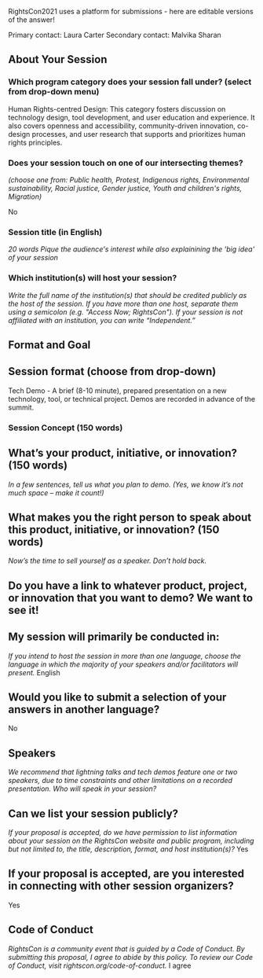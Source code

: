 RightsCon2021 uses a platform for submissions - here are editable versions of the answer!

Primary contact: Laura Carter
Secondary contact: Malvika Sharan

## About Your Session

### Which program category does your session fall under? (select from drop-down menu)

Human Rights-centred Design: 
This category fosters discussion on technology design, tool development, and user education and experience. 
It also covers openness and accessibility, community-driven innovation, co-design processes, and user research that supports and prioritizes human rights principles. 

### Does your session touch on one of our intersecting themes? 
_(choose one from: Public health,
Protest,
Indigenous rights,
Environmental sustainability,
Racial justice,
Gender justice,
Youth and children's rights,
Migration)_

No

### Session title (in English)
_20 words_ 
_Pique the audience's interest while also explainining the 'big idea' of your session_



### Which institution(s) will host your session?
_Write the full name of the institution(s) that should be credited publicly as the host of the session._
_If you have more than one host, separate them using a semicolon (e.g. "Access Now; RightsCon"). If your session is not affiliated with an institution, you can write “Independent.”_

## Format and Goal

## Session format (choose from drop-down)
Tech Demo - A brief (8-10 minute), prepared presentation on a new technology, tool, or technical project. Demos are recorded in advance of the summit.

### Session Concept (150 words)
## What’s your product, initiative, or innovation?  (150 words)
_In a few sentences, tell us what you plan to demo. (Yes, we know it’s not much space – make it count!)_

## What makes you the right person to speak about this product, initiative, or innovation? (150 words)
_Now’s the time to sell yourself as a speaker. Don’t hold back._


## Do you have a link to whatever product, project, or innovation that you want to demo? We want to see it!


## My session will primarily be conducted in:
_If you intend to host the session in more than one language, choose the language in which the majority of your speakers and/or facilitators will present._
English


## Would you like to submit a selection of your answers in another language?
No

## Speakers
_We recommend that lightning talks and tech demos feature one or two speakers, due to time constraints and other limitations on a recorded presentation.
Who will speak in your session?_ 


## Can we list your session publicly?
_If your proposal is accepted, do we have permission to list information about your session on the RightsCon website and public program, including but not limited to, the title, description, format, and host institution(s)?_
Yes


## If your proposal is accepted, are you interested in connecting with other session organizers?
Yes


## Code of Conduct
_RightsCon is a community event that is guided by a Code of Conduct. By submitting this proposal, I agree to abide by this policy. 
To review our Code of Conduct, visit rightscon.org/code-of-conduct._
I agree 
